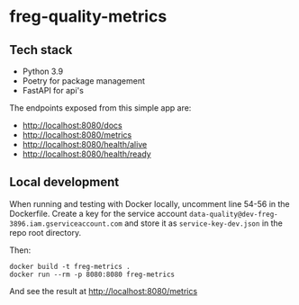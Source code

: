 # freg-quality-metrics

## Tech stack

* Python 3.9
* Poetry for package management
* FastAPI for api's


The endpoints exposed from this simple app are:

* <http://localhost:8080/docs>
* <http://localhost:8080/metrics>
* <http://localhost:8080/health/alive>
* <http://localhost:8080/health/ready>

## Local development

When running and testing with Docker locally, uncomment line 54-56 in the Dockerfile.
Create a key for the service account `data-quality@dev-freg-3896.iam.gserviceaccount.com`
and store it as `service-key-dev.json` in the repo root directory.

Then:
```shell
docker build -t freg-metrics .
docker run --rm -p 8080:8080 freg-metrics
```
And see the result at <http://localhost:8080/metrics>
